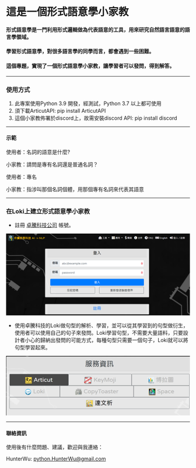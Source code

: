 # 這是一個形式語意學小家教

#### 形式語意學是一門利用形式邏輯做為代表語意的工具，用來研究自然語言語意的語言學領域。

#### 學習形式語意學，對很多語言學的同學而言，都會遇到一些困難。

#### 這個專題，實現了一個形式語意學小家教，讓學習者可以發問，得到解答。

---------------------------------------------------------------------------------

### 使用方式

1. 此專案使用Python 3.9 開發，經測試，Python 3.7 以上都可使用
2. 須下載ArticutAPI: pip install ArticutAPI
3. 這個小家教佈署於discord上，故需安裝discord API: pip install discord

--------------------------------------------------------------------

#### 示範

使用者：名詞的語意是什麼?

小家教：請問是專有名詞還是普通名詞？

使用者：專名

小家教：指涉叫那個名詞個體，用那個專有名詞來代表其語意

----------------------------------------------------------

### 在Loki上建立形式語意學小家教

- 註冊 [卓騰科技公司](https://api.droidtown.co/login/) 帳號。

![pic1](pics/pic1.png)

- 使用卓騰科技的Loki做句型的解析、學習，並可以從其學習到的句型做衍生，使用者可以使用自己的句子來發問。Loki學習句型，不需要大量語料，只要設計者小心的歸納出發問的可能方式，每種句型只需要一個句子，Loki就可以將句型學習起來。

![pic2](pics/pic2.png)

---------------------------------------------------

#### 聯絡資訊

使用後有什麼問題、建議，歡迎與我連絡：

HunterWu: python.HunterWu@gmail.com